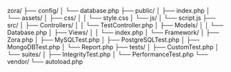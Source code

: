 zora/
├── config/
│   └── database.php
├── public/
│   ├── index.php
│   └── assets/
│       ├── css/
│       │   └── style.css
│       └── js/
│           └── script.js
├── src/
│   ├── Controllers/
│   │   └── TestController.php
│   ├── Models/
│   │   └── Database.php
│   ├── Views/
│   │   └── index.php
│   └── Framework/
│       ├── Zora.php
│       ├── MySQLTest.php
│       ├── PostgreSQLTest.php
│       ├── MongoDBTest.php
│       └── Report.php
├── tests/
│   ├── CustomTest.php
│   └── suites/
│       ├── IntegrityTest.php
│       └── PerformanceTest.php
└── vendor/
    └── autoload.php
